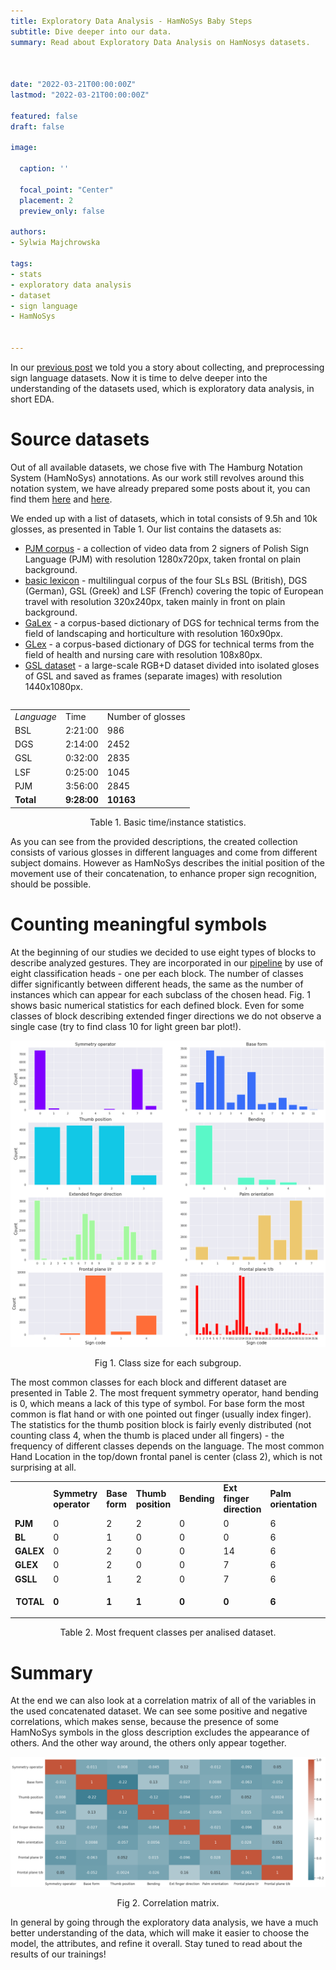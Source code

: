 ```yaml
---
title: Exploratory Data Analysis - HamNoSys Baby Steps
subtitle: Dive deeper into our data.
summary: Read about Exploratory Data Analysis on HamNosys datasets.



date: "2022-03-21T00:00:00Z"
lastmod: "2022-03-21T00:00:00Z"

featured: false
draft: false

image:

  caption: ''

  focal_point: "Center"
  placement: 2
  preview_only: false

authors:
- Sylwia Majchrowska

tags:
- stats
- exploratory data analysis
- dataset
- sign language
- HamNoSys


---
```









In our [previous post](https://www.hearai.pl/post/11-dataset/) we told you a story about collecting, and preprocessing sign language datasets. Now it is time to delve deeper into the understanding of the datasets used, which is exploratory data analysis, in short EDA.


# Source datasets

Out of all available datasets, we chose five with The Hamburg Notation System (HamNoSys) annotations. As our work still revolves around this notation system, we have already prepared some posts about it, you can find them [here](https://www.hearai.pl/post/4-hamnosys/) and [here](https://www.hearai.pl/post/5-hamnosys2/).

We ended up with a list of datasets, which in total consists of 9.5h and 10k glosses, as presented in Table 1. Our list contains the datasets as:



* [PJM corpus](https://www.slownikpjm.uw.edu.pl/en) - a collection of video data from 2 signers of Polish Sign Language (PJM) with resolution 1280x720px, taken frontal on plain background.
* [basic lexicon](https://www.sign-lang.uni-hamburg.de/dicta-sign/portal/concepts/concepts_eng.html) -  multilingual corpus of the four SLs BSL (British), DGS (German), GSL (Greek) and LSF (French) covering the topic of European travel with resolution 320x240px, taken mainly in front on plain background.
* [GaLex](https://www.sign-lang.uni-hamburg.de/galex/intro/vorwort.html#nav1) -  a corpus-based dictionary of DGS for technical terms from the field of landscaping and horticulture with resolution 160x90px.
* [GLex](https://www.sign-lang.uni-hamburg.de/glex/intro/vorwort.html#nav1) -  a corpus-based dictionary of DGS for technical terms from the field of health and nursing care with resolution 108x80px.
* [GSL dataset](https://vcl.iti.gr/dataset/gsl/) - a large-scale RGB+D dataset divided into isolated gloses of GSL and saved as frames (separate images) with resolution 1440x1080px.


<table>
  <table align = "center">
  <tr>
   <td><em>Language</em>
   </td>
   <td>Time
   </td>
   <td>Number of glosses
   </td>
  </tr>
  <tr>
   <td>BSL
   </td>
   <td>2:21:00
   </td>
   <td>986
   </td>
  </tr>
  <tr>
   <td>DGS
   </td>
   <td>2:14:00
   </td>
   <td>2452
   </td>
  </tr>
  <tr>
   <td>GSL
   </td>
   <td>0:32:00
   </td>
   <td>2835
   </td>
  </tr>
  <tr>
   <td>LSF
   </td>
   <td>0:25:00
   </td>
   <td>1045
   </td>
  </tr>
  <tr>
   <td>PJM
   </td>
   <td>3:56:00
   </td>
   <td>2845
   </td>
  </tr>
  <tr>
   <td><strong>Total</strong>
   </td>
   <td><strong>9:28:00</strong>
   </td>
   <td><strong>10163</strong>
   </td>
  </tr>
</table>
</p>
<p align = "center">
Table 1. Basic time/instance statistics.
</p>

As you can see from the provided descriptions, the created collection consists of various glosses in different languages and come from different subject domains. However as HamNoSys describes the initial position of the movement use of their concatenation, to enhance proper sign recognition, should be possible.


# Counting meaningful symbols

At the beginning of our studies we decided to use eight types of blocks to describe analyzed gestures. They are incorporated in our [pipeline](https://www.hearai.pl/post/10-pipeline/) by use of eight classification heads - one per each block. The number of classes differ significantly between different heads, the same as the number of instances which can appear for each subclass of the chosen head. Fig. 1 shows basic numerical statistics for each defined block. Even for some classes of block describing extended finger directions we do not observe a single case (try to find class 10 for light green bar plot!).



![](fig2.png)
</p>
<p align = "center">
Fig 1. Class size for each subgroup.
</p>

The most common classes for each block and different dataset are presented in Table 2. The most frequent symmetry operator, hand bending is 0, which means a lack of this type of symbol. For base form the most common is flat hand or with one pointed out finger (usually index finger). The statistics for the thumb position block is fairly evenly distributed (not counting class 4, when the thumb is placed under all fingers) - the frequency of different classes depends on the language. The most common Hand Location in the top/down frontal panel is center (class 2), which is not surprising at all.




<table>
  <tr>
   <td>
   </td>
   <td><strong>Symmetry operator</strong>
   </td>
   <td><strong>Base form</strong>
   </td>
   <td><strong>Thumb position</strong>
   </td>
   <td><strong>Bending</strong>
   </td>
   <td><strong>Ext finger direction</strong>
   </td>
   <td><strong>Palm orientation</strong>
   </td>
   <td><strong>Frontal plane l/r</strong>
   </td>
   <td><strong>Frontal plane t/b</strong>
   </td>
  </tr>
  <tr>
   <td><strong>PJM</strong>
   </td>
   <td>0
   </td>
   <td>2
   </td>
   <td>2
   </td>
   <td>0
   </td>
   <td>0
   </td>
   <td>6
   </td>
   <td>2
   </td>
   <td>0
   </td>
  </tr>
  <tr>
   <td><strong>BL</strong>
   </td>
   <td>0
   </td>
   <td>1
   </td>
   <td>0
   </td>
   <td>0
   </td>
   <td>0
   </td>
   <td>6
   </td>
   <td>2
   </td>
   <td>0
   </td>
  </tr>
  <tr>
   <td><strong>GALEX</strong>
   </td>
   <td>0
   </td>
   <td>2
   </td>
   <td>0
   </td>
   <td>0
   </td>
   <td>14
   </td>
   <td>6
   </td>
   <td>2
   </td>
   <td>14
   </td>
  </tr>
  <tr>
   <td><strong>GLEX</strong>
   </td>
   <td>0
   </td>
   <td>2
   </td>
   <td>0
   </td>
   <td>0
   </td>
   <td>7
   </td>
   <td>6
   </td>
   <td>2
   </td>
   <td>0
   </td>
  </tr>
  <tr>
   <td><strong>GSLL</strong>
   </td>
   <td>0
   </td>
   <td>1
   </td>
   <td>2
   </td>
   <td>0
   </td>
   <td>7
   </td>
   <td>6
   </td>
   <td>2
   </td>
   <td>1
   </td>
  </tr>
  <tr>
   <td><p style="text-align: right">
<strong>TOTAL</strong></p>

   </td>
   <td><strong>0</strong>
   </td>
   <td><strong>1</strong>
   </td>
   <td><strong>1</strong>
   </td>
   <td><strong>0</strong>
   </td>
   <td><strong>0</strong>
   </td>
   <td><strong>6</strong>
   </td>
   <td><strong>2</strong>
   </td>
   <td><strong>13</strong>
   </td>
  </tr>
</table>
</p>
<p align = "center">
Table 2. Most frequent classes per analised dataset.
</p>


# Summary

At the end we can also look at a correlation matrix of all of the variables in the used concatenated dataset. We can see some positive and negative correlations, which makes sense, because the presence of some HamNoSys symbols in the gloss description excludes the appearance of others. And the other way around, the others only appear together.






![](./fig1.png)
</p>
<p align = "center">
Fig 2. Correlation matrix.
</p>



In general by going through the exploratory data analysis, we have a much better understanding of the data, which will make it easier to choose the model, the attributes, and refine it overall. Stay tuned to read about the results of our trainings!


